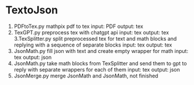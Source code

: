 # TextoJson


1. PDFtoTex.py
mathpix pdf to tex
input: PDF
output: tex
2. TexGPT.py
preprocess tex with chatgpt api
input: tex
output: tex
3.TexSplitter.py
split preprocessed tex for text and math blocks and replying with a sequence of separate blocks
input: tex
output: tex
4. JsonMath.py
fill json with text and create empty wrapper for math
input: tex
output: json
5. JsonMath.py
take math blocks from TexSplitter and send them to gpt to reply with separate wrappers for each of them
input: tex
output: json
6. JsonMerge.py
merge JsonMath and JsonMath, not finished
